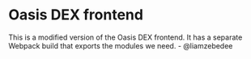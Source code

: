 # Oasis DEX frontend
This is a modified version of the Oasis DEX frontend. It has a separate Webpack build that exports the modules we need. - @liamzebedee 
